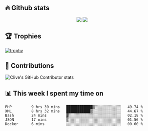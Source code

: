 ## &#128293; Github stats

<!-- GitHub Readme Streak Stats - https://github.com/DenverCoder1/github-readme-streak-stats -->
<p align="center">

<picture>
  <source 
    srcset="https://github-readme-stats.vercel.app/api?username=clivewalkden&count_private=true&show_icons=true&theme=darcula"
    media="(prefers-color-scheme: dark)"
  />
  <source
    srcset="https://github-readme-stats.vercel.app/api?username=clivewalkden&count_private=true&show_icons=true&theme=calm"
    media="(prefers-color-scheme: light), (prefers-color-scheme: no-preference)"
  />
  <img src="https://github-readme-stats.vercel.app/api?username=clivewalkden&count_private=true&show_icons=true&theme=darcula" />
</picture>

<a href="https://git.io/streak-stats" target="_blank">
  <img src="http://github-readme-streak-stats.herokuapp.com?user=clivewalkden&theme=darcula&date_format=j%20M%5B%20Y%5D" />
</a>

</p>

## &#127942; Trophies
[![trophy](https://github-profile-trophy.vercel.app/?username=clivewalkden&theme=onedark)](https://github.com/clivewalkden/github-profile-trophy)

## &#129309; Contributions
![Clive's GitHub Contributor stats](https://github-contributor-stats.vercel.app/api?username=clivewalkden)

## &#128202; This week I spent my time on
<!--START_SECTION:waka-->

```text
PHP         9 hrs 30 mins   ████████████▒░░░░░░░░░░░░   49.74 %
XML         8 hrs 32 mins   ███████████▒░░░░░░░░░░░░░   44.67 %
Bash        24 mins         ▓░░░░░░░░░░░░░░░░░░░░░░░░   02.18 %
JSON        17 mins         ▒░░░░░░░░░░░░░░░░░░░░░░░░   01.56 %
Docker      6 mins          ░░░░░░░░░░░░░░░░░░░░░░░░░   00.60 %
```

<!--END_SECTION:waka-->

